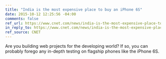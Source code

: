 ```yaml
---
title: "India is the most expensive place to buy an iPhone 6S"
date: 2015-10-12 12:25:56 -04:00
comments: false
ref_url: https://www.cnet.com/news/india-is-the-most-expensive-place-to-buy-an-iphone-6s/
in_reply_to: https://www.cnet.com/news/india-is-the-most-expensive-place-to-buy-an-iphone-6s/
ref_source: CNET
---
```


Are you building web projects for the developing world? If so, you can probably forego any in-depth testing on flagship phones like the iPhone 6S.